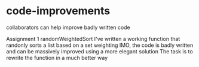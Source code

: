 # code-improvements
collaborators can help improve badly written code

Assignment 1
randomWeightedSort
I've written a working function that randonly sorts a list based on a set weighting
IMO, the code is badly written and can be massively improved using a more elegant solution
The task is to rewrite the function in a much better way
